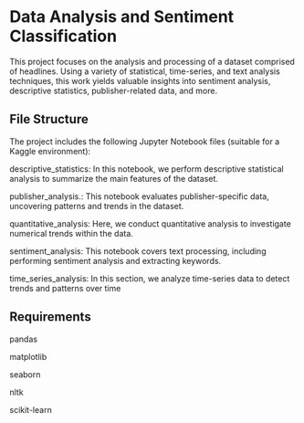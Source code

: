 # Data Analysis and Sentiment Classification
This project focuses on the analysis and processing of a dataset comprised of headlines. 
Using a variety of statistical, time-series, and text analysis techniques, this work yields valuable insights into sentiment analysis, descriptive statistics, publisher-related data, and more.

## File Structure

The project includes the following Jupyter Notebook files (suitable for a Kaggle environment):

descriptive_statistics: In this notebook, we perform descriptive statistical analysis to summarize the main features of the dataset.

publisher_analysis.: This notebook evaluates publisher-specific data, uncovering patterns and trends in the dataset.

quantitative_analysis: Here, we conduct quantitative analysis to investigate numerical trends within the data.

sentiment_analysis: This notebook covers text processing, including performing sentiment analysis and extracting keywords.

time_series_analysis: In this section, we analyze time-series data to detect trends and patterns over time

## Requirements
pandas

matplotlib

seaborn

nltk

scikit-learn

